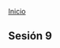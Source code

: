 <!-- No borrar o modificar -->
[Inicio](./index.md)

## Sesión 9 

<!-- Su documentación aquí -->






